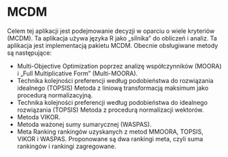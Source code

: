 # **MCDM**
Celem tej aplikacji jest podejmowanie decyzji w oparciu o wiele kryteriów (MCDM). Ta aplikacja używa języka R jako „silnika” do obliczeń i analiz. Ta  aplikacja jest implementacją pakietu MCDM.
Obecnie obsługiwane metody są następujące:

* Multi-Objective Optimization poprzez analizę współczynników (MOORA) i „Full Multiplicative Form” (Multi-MOORA).
* Technika kolejności preferencji według podobieństwa do rozwiązania idealnego (TOPSIS) Metoda z liniową transformacją maksimum jako procedurą normalizacyjną.
* Technika kolejności preferencji według podobieństwa do idealnego rozwiązania (TOPSIS) Metoda z procedurą normalizacji wektorów.
* Metoda VIKOR.
* Metoda ważonej sumy sumarycznej (WASPAS).
* Meta Ranking rankingów uzyskanych z metod MMOORA, TOPSIS, VIKOR i WASPAS. Proponowane są dwa rankingi meta, czyli suma rankingów i rankingi zagregowane.
